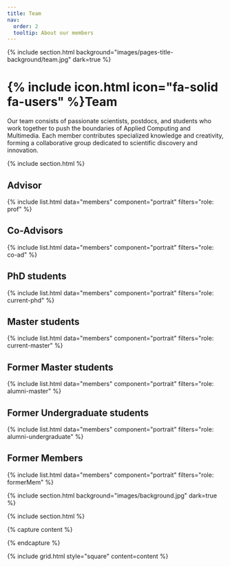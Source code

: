 ```yaml
---
title: Team
nav:
  order: 2
  tooltip: About our members
---
```


{% include section.html background="images/pages-title-background/team.jpg" dark=true %}
# {% include icon.html icon="fa-solid fa-users" %}Team
Our team consists of passionate scientists, postdocs, and students who work together to push the boundaries of Applied Computing and Multimedia. Each member contributes specialized knowledge and creativity, forming a collaborative group dedicated to scientific discovery and innovation.

{% include section.html %}

## Advisor

{% include list.html data="members" component="portrait" filters="role: prof" %}

## Co-Advisors

{% include list.html data="members" component="portrait" filters="role: co-ad" %}

## PhD students

{% include list.html data="members" component="portrait" filters="role: current-phd" %}

## Master students

{% include list.html data="members" component="portrait" filters="role: current-master" %}

## Former Master students

{% include list.html data="members" component="portrait" filters="role: alumni-master" %}

## Former Undergraduate students

{% include list.html data="members" component="portrait" filters="role: alumni-undergraduate" %}

## Former Members

{% include list.html data="members" component="portrait" filters="role: formerMem" %}

{% include section.html background="images/background.jpg" dark=true %}

<!-- Lorem ipsum dolor sit amet, consectetur adipiscing elit, sed do eiusmod tempor
incididunt ut labore et dolore magna aliqua. Ut enim ad minim veniam, quis
nostrud exercitation ullamco laboris nisi ut aliquip ex ea commodo consequat. -->

{% include section.html %}

{% capture content %}

<!-- {% include figure.html image="images/photo.jpg" %}
{% include figure.html image="images/photo.jpg" %}
{% include figure.html image="images/photo.jpg" %} -->

{% endcapture %}

{% include grid.html style="square" content=content %}
